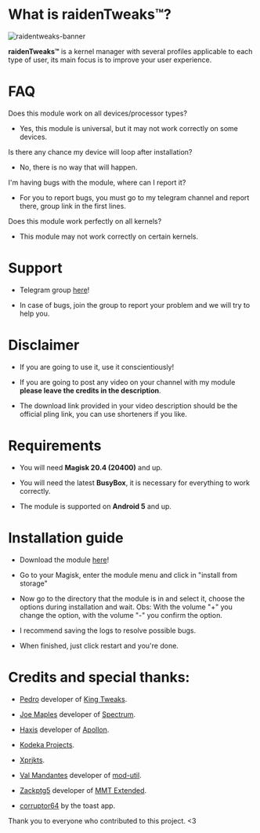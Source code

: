 # What is raidenTweaks™?

![raidentweaks-banner](https://github.com/raidenkkj/Raiden-Tweaks/blob/stable/images/raidentweaks-banner.png?raw=true)

**raidenTweaks™** is a kernel manager with several profiles applicable to each type of user, its main focus is to improve your user experience.

# FAQ

Does this module work on all devices/processor types?

  - Yes, this module is universal, but it may not work correctly on some devices. 
 
Is there any chance my device will loop after installation?

  - No, there is no way that will happen.
 
I'm having bugs with the module, where can I report it?

  - For you to report bugs, you must go to my telegram channel and report there, group link in the first lines.
 
Does this module work perfectly on all kernels?

  - This module may not work correctly on certain kernels.
 
# Support 

 - Telegram group [here](https://t.me/raidenprjktsgroup)!

 - In case of bugs, join the group to report your problem and we will try to help you.

# Disclaimer

 - If you are going to use it, use it conscientiously!         

 - If you are going to post any video on your channel with my module **please leave the credits in the description**.

 - The download link provided in your video description should be the official pling link, you can use shorteners if you like.

# Requirements 

 - You will need **Magisk 20.4 (20400)** and up.

 - You will need the latest **BusyBox**, it is necessary for everything to work correctly.

 - The module is supported on **Android 5** and up.

# Installation guide 

* Download the module [here](https://www.pling.com/p/1597979)!

* Go to your Magisk, enter the module menu and click in "install from storage"

* Now go to the directory that the module is in and select it, choose the options during installation and wait. Obs: With the volume "+" you change the option, with the volume "-" you confirm the option.

* I recommend saving the logs to resolve possible bugs.

* When finished, just click restart and you're done.

# Credits and special thanks:

* [Pedro](https://github.com/pedrozzz0) developer of [King Tweaks](https://github.com/pedrozzz0/King-Tweaks).

* [Joe Maples](https://github.com/frap129) developer of [Spectrum](https://github.com/frap129/spectrum).

* [Haxis](https://github.com/haxiswillow) developer of [Apollon](https://github.com/haxiswillow/ApollonProject).

* [Kodeka Projects](https://t.me/kodekaprojectsupdates).

* [Xprjkts](https://t.me/xprjkts).

* [Val Mandantes](https://github.com/veez21) developer of [mod-util](https://github.com/veez21/mod-util).

* [Zackptg5](https://github.com/Zackptg5) developer of [MMT Extended](https://github.com/Zackptg5/MMT-Extended).

* [corruptor64](https://forum.xda-developers.com/member.php?s=1f3e5a492ffebb222d62a936f8b34ce2&u=731319) by the toast app.

Thank you to everyone who contributed to this project. <3
